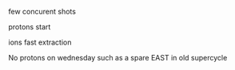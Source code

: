 
few concurent shots


protons start

ions fast extraction

No protons on wednesday such as a spare EAST in old supercycle

